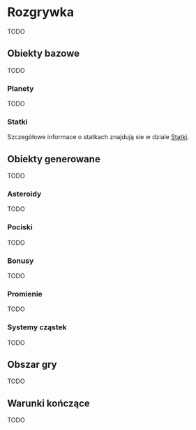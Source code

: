 # Rozgrywka

TODO

## Obiekty bazowe

TODO

### Planety

TODO

### Statki

Szczegółowe informace o statkach znajdują sie w dziale
[Statki](spaceships/).

## Obiekty generowane

TODO

### Asteroidy

TODO

### Pociski

TODO

### Bonusy

TODO

### Promienie

TODO

### Systemy cząstek

TODO

## Obszar gry

TODO

## Warunki kończące

TODO